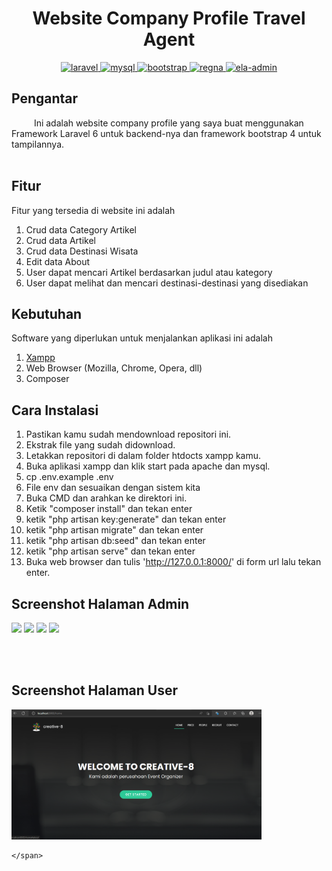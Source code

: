 <h1 align="center">Website Company Profile Travel Agent</h1>

<div align="center">
  <a href="#">
    <img src="https://img.shields.io/badge/Laravel-6-red.svg?style=flat-square" alt="laravel">
  </a>
  <a href="#">
    <img src="https://img.shields.io/badge/MySQL-.-orange.svg?style=flat-square" alt="mysql">
  </a>
  <a href="#">
    <img src="https://img.shields.io/badge/Bootstrap-4-blue.svg?style=flat-square" alt="bootstrap">
  </a>
  <a href="#">
    <img src="https://img.shields.io/badge/%20-Regna%20Template%202-coral.svg" alt="regna">
  </a>
  <a href="#">
    <img src="https://img.shields.io/badge/%20-ElaAdmin%202-green.svg" alt="ela-admin">
  </a>
</div>



## Pengantar
&emsp; &emsp; Ini adalah website company profile yang saya buat menggunakan Framework Laravel 6 untuk backend-nya dan framework bootstrap 4 untuk tampilannya. <br />
&emsp; &emsp; <br />
<!-- 	

  Sistem ini berfungsi untuk ajang promosi usaha Agent Travel yang kita punya, dapat juga digunakan untuk menulis blog atau artikel-artikel seputar travelling dan membagikannya di website ini, selain itu kita juga bisa menampilkan destinasi-destinasi wisata yang dapat dikunjungi dengan jasa yang kita punya sehingga pengunjung bisa melihat dan memilih sendiri destinasi yang ingin dikunjungi -->
	
## Fitur
Fitur yang tersedia di website ini adalah
1. Crud data Category Artikel 
2. Crud data Artikel
3. Crud data Destinasi Wisata
4. Edit data About
5. User dapat mencari Artikel berdasarkan judul atau kategory
6. User dapat melihat dan mencari destinasi-destinasi yang disediakan

## Kebutuhan
Software yang diperlukan untuk menjalankan aplikasi ini adalah
1. [Xampp](https://www.apachefriends.org/)
2. Web Browser (Mozilla, Chrome, Opera, dll)
3. Composer

## Cara Instalasi
1. Pastikan kamu sudah mendownload repositori ini.
2. Ekstrak file yang sudah didownload.
3. Letakkan repositori di dalam folder htdocts xampp kamu.
4. Buka aplikasi xampp dan klik start pada apache dan mysql.
5. cp .env.example .env
6. File env dan sesuaikan dengan sistem kita
7. Buka CMD dan arahkan ke direktori ini.
8. Ketik "composer install" dan tekan enter
9. ketik "php artisan key:generate" dan tekan enter
10. ketik "php artisan migrate" dan tekan enter
11. ketik "php artisan db:seed" dan tekan enter
12. ketik "php artisan serve" dan tekan enter
13. Buka web browser dan tulis 'http://127.0.0.1:8000/' di form url lalu tekan enter.


## Screenshot Halaman Admin
<p align='Left' valign='top'>
  <span>
		<img src='https://github.com/DanyAdhi/Company-Profile-Laravel/blob/master/ScreenShot/admin-dashboard.png'  width=400 />
		<img src='https://github.com/DanyAdhi/Company-Profile-Laravel/blob/master/ScreenShot/admin-category.png'  width=400 />
		<img src='https://github.com/DanyAdhi/Company-Profile-Laravel/blob/master/ScreenShot/admin-articles.png'  width=400 />
	    <img src='https://github.com/DanyAdhi/Company-Profile-Laravel/blob/master/ScreenShot/admin-about.png'  width=400 />
  </span>
</p>

<br />
<br />

## Screenshot Halaman User
<p align='Left' valign='top'>
    <span>
        <img src='https://github.com/Arfiyan19/company-profile/blob/master/ScreenShot/home-user.png'  width=400 />
     
    </span>
</p>
<!-- 
<p align='Left' valign='top'>
    <span>
        <img src='https://github.com/DanyAdhi/Company-Profile-Laravel/blob/master/ScreenShot/user-destinations.jpg'  width=400 />
        <img src='https://github.com/DanyAdhi/Company-Profile-Laravel/blob/master/ScreenShot/user-contact.png'  width=400 />
    </span>
</p> -->



<br />
<br />